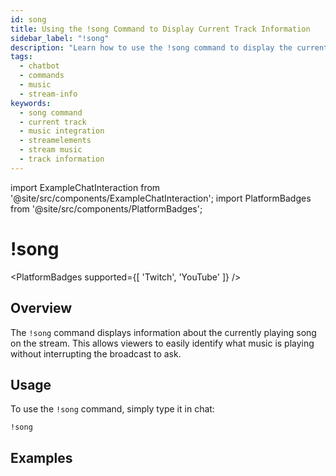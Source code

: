 ```yaml
---
id: song
title: Using the !song Command to Display Current Track Information
sidebar_label: "!song"
description: "Learn how to use the !song command to display the currently playing track information in your stream, enhancing viewer engagement with your music."
tags:
  - chatbot
  - commands
  - music
  - stream-info
keywords:
  - song command
  - current track
  - music integration
  - streamelements
  - stream music
  - track information
---
```


import ExampleChatInteraction from '@site/src/components/ExampleChatInteraction';
import PlatformBadges from '@site/src/components/PlatformBadges';

# !song
<PlatformBadges supported={[ 'Twitch', 'YouTube' ]} />

## Overview

The `!song` command displays information about the currently playing song on the stream. This allows viewers to easily identify what music is playing without interrupting the broadcast to ask.

## Usage

To use the `!song` command, simply type it in chat:

```
!song
```

## Examples

<ExampleChatInteraction
  inputPersona="viewer"
  inputMessage="!song"
  outputMessage="Current song: 'Never Gonna Give You Up' by Rick Astley - Requested by: Streamer"
/>

